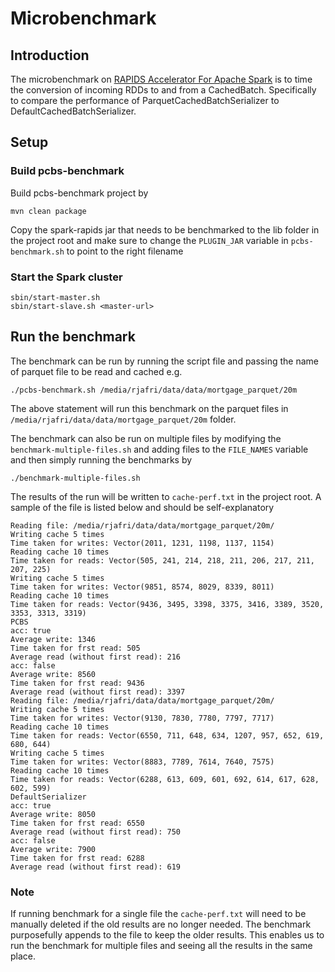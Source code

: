# Microbenchmark

## Introduction

The microbenchmark on [RAPIDS Accelerator For Apache Spark](https://nvidia.github.io/spark-rapids/) is to time the
conversion of incoming RDDs to and from a CachedBatch. Specifically to compare the performance of
ParquetCachedBatchSerializer to DefaultCachedBatchSerializer.

## Setup

### Build pcbs-benchmark

Build pcbs-benchmark project by

``` 
mvn clean package
```

Copy the spark-rapids jar that needs to be benchmarked to the lib folder in the project root and make sure to change the 
`PLUGIN_JAR` variable in `pcbs-benchmark.sh` to point to the right filename

### Start the Spark cluster

```
sbin/start-master.sh 
sbin/start-slave.sh <master-url>
```

## Run the benchmark

The benchmark can be run by running the script file and passing the name of parquet file to be read and cached e.g.

```
./pcbs-benchmark.sh /media/rjafri/data/data/mortgage_parquet/20m
```

The above statement will run this benchmark on the parquet files in `/media/rjafri/data/data/mortgage_parquet/20m`
folder. 

The benchmark can also be run on multiple files by modifying the `benchmark-multiple-files.sh` and adding files to the 
`FILE_NAMES` variable and then simply running the benchmarks by 

```
./benchmark-multiple-files.sh
```

The results of the run will be written to `cache-perf.txt` in the project root.
A sample of the file is listed below and should be self-explanatory

```
Reading file: /media/rjafri/data/data/mortgage_parquet/20m/
Writing cache 5 times
Time taken for writes: Vector(2011, 1231, 1198, 1137, 1154)
Reading cache 10 times
Time taken for reads: Vector(505, 241, 214, 218, 211, 206, 217, 211, 207, 225)
Writing cache 5 times
Time taken for writes: Vector(9851, 8574, 8029, 8339, 8011)
Reading cache 10 times
Time taken for reads: Vector(9436, 3495, 3398, 3375, 3416, 3389, 3520, 3353, 3313, 3319)
PCBS
acc: true
Average write: 1346
Time taken for frst read: 505
Average read (without first read): 216
acc: false
Average write: 8560
Time taken for frst read: 9436
Average read (without first read): 3397
Reading file: /media/rjafri/data/data/mortgage_parquet/20m/
Writing cache 5 times
Time taken for writes: Vector(9130, 7830, 7780, 7797, 7717)
Reading cache 10 times
Time taken for reads: Vector(6550, 711, 648, 634, 1207, 957, 652, 619, 680, 644)
Writing cache 5 times
Time taken for writes: Vector(8883, 7789, 7614, 7640, 7575)
Reading cache 10 times
Time taken for reads: Vector(6288, 613, 609, 601, 692, 614, 617, 628, 602, 599)
DefaultSerializer
acc: true
Average write: 8050
Time taken for frst read: 6550
Average read (without first read): 750
acc: false
Average write: 7900
Time taken for frst read: 6288
Average read (without first read): 619
```

### Note

If running benchmark for a single file the `cache-perf.txt` will need to be manually deleted if the old results are no 
longer needed. The benchmark purposefully appends to the file to keep the older results. This enables us to run the 
benchmark for multiple files and seeing all the results in the same place. 

